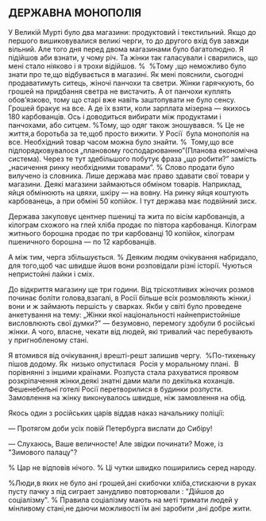 ## ДЕРЖАВНА МОНОПОЛІЯ

У Великій Мурті було два магазини: продуктовий і текстильний.
Якщо до першого вишиковувалися великі черги, то до другого вхід був завжди вільний.
Але того дня перед двома магазинами було багатолюдно.
Я підійшов аби взнати, у чому річ.
Та жінки так галасували і сварились, що мені стало ніяково і я трохи відійшов.
% 
%Тому ,що неможливо було знати про те,що відбувається в магазині.
Як мені пояснили, сьогодні продаватимуть ситець, жіночі панчохи та светри.
Жінки гарячкують, бо грошей на придбання светра не вистачить.
А от панчохи куплять обов’язково, тому що старі вже навіть заштопувати не було сенсу.
Грошей бракує на все.
А де їх взяти, коли зарплата мізерна — якихось 180 карбованців.
Ось і доводиться вибирати між продуктами і панчохами, або ситцем.
%Тому, що одяг також зношувався.
% Це не життя,а боротьба за те,щоб просто вижити.
У Росії  була монополія на все.
Необхідний товар часом можна було знайти.
%
 Тому,що все підпорядковувалося „плановому господарюванню”(Планова економічна система).
Через те тут здебільшого побутує фраза „що робити?” замість „насичення ринку необхідними товарами”.
% Слово продати було вилучено із словника.
Лише держава має право здавати свої товари у магазини.
Деякі магазини займаються обміном товарів.
Наприклад, яйця обмінюють на цвяхи, шкіру — на вовну.
На ринку яйця коштують карбованець, а при обміні 50 копійок.
І тут держава має подвійний зиск.

Держава закуповує центнер пшениці та жита по вісім карбованців, а кілограм схожого на глей хліба продає по півтора карбованця.
Кілограм житнього борошна продає по три карбованці 10 копійок, кілограм пшеничного борошна — по 12 карбованців.

А між тим, черга збільшується.
% Деяким людям очікування набридало, для того,щоб час швидше йшов вони розповідали різні історії.
Чуються непристойні лайки і сміх.

До відкриття магазину ще три години.
Від тріскотливих жіночих розмов починає боліти голова,взагалі, в Росії більше всіх розмовляють жінки,і вони и ж займають першість у сварках.
Якби у світі було проведене анкетування на тему: „Жінки якої національності найнепристойніше висловлюють свої думки?” — безумовно, перемогу здобули б російські жінки.
А чого, власне, чекати від людей, які тривалий час перебувають у пригнобленому стані.

Я втомився від очікування,і врешті-решт залишив чергу.
 %По-тихеньку пішов додому.
Як  низько опустилася  Росія у моральному плані.
 В порівнянні з іншими країнами.
Розпуста стала рахуватися проявом розкріпачення жінки,деякі знатні дами мали по декілька коханців.
Фешенебельні готелі Росії перетворилися в будинки розпусти.
Замовлення на жінку виконувалось швидше, ніж замовлення на обід.

Якось один з російських царів віддав наказ начальнику поліції:

— Протягом доби усіх повій Петербурга вислати до Сибіру!

— Слухаюсь, Ваше величносте!
Але звідки починати? Може, із "Зимового палацу"?

% Цар не відповів нічого.
% Ці чутки швидко поширились серед народу.

%Люди,в яких не було ані грошей,ані скибочки хліба,стискаючи в руках пусту пачку з під сиграет занудливо повторювали : "Дійшов до соціалізму".
% Правила соціалізму мають на меті тримати людей у мінливому стані,не даючи можливості їм ані заробити ,ані добре жити.
